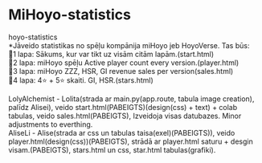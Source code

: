 # MiHoyo-statistics
hoyo-statistics<br>
*Jāveido statistikas no spēļu kompānija miHoyo jeb HoyoVerse. Tas būs:<br>
  🫧1 lapa: Sākums, kur var tikt uz visām citām lapām.(start.html)<br>
  🫧2 lapa: miHoyo spēļu Active player count every version.(player.html)<br>
  🫧3 lapa: miHoyo ZZZ, HSR, GI revenue sales per version(sales.html)<br>
  🫧4 lapa: 4⭐ + 5⭐ skaiti. GI, HSR.(stars.html)<br>
  


LolyAlchemist - Lolita(strada ar main.py(app.route, tabula image creation), palīdz Alisei), veido start.html(PABEIGTS)(design(css) + text) + colab tabulas, veido sales.html(PABEIGTS), Izveidoja visas datubazes. Minor adjustments to everthing. <br>
AliseLi - Alise(strada ar css un tabulas taisa(exel)(PABEIGTS)), veido player.html(design(css))(PABEIGTS), strādā ar player.html saturu + desgin visam.(PABEIGTS), stars.html un css, star.html tabulas(grafiki).<br>






